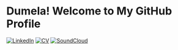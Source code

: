 # Dumela! Welcome to My GitHub Profile

[![LinkedIn](https://img.shields.io/badge/LinkedIn-blue)](https://www.linkedin.com/in/godfrey-tshehla-10216a104/)
[![CV](https://img.shields.io/badge/Download%20CV-orange)](https://github.com/user-attachments/files/15841443/Godfrey_Tshehla_CV.pdf)
[![SoundCloud](https://img.shields.io/badge/SoundCloud-ff5500?logo=soundcloud&logoColor=white)](https://soundcloud.com/godfrey-tshehla-601056482/tracks)
